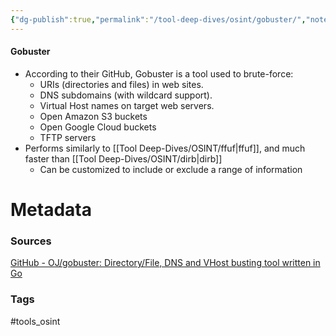 ```yaml
---
{"dg-publish":true,"permalink":"/tool-deep-dives/osint/gobuster/","noteIcon":""}
---
```


#### Gobuster
- According to their GitHub, Gobuster is a tool used to brute-force:
	- URIs (directories and files) in web sites.
	- DNS subdomains (with wildcard support).
	- Virtual Host names on target web servers.
	- Open Amazon S3 buckets
	- Open Google Cloud buckets
	- TFTP servers
- Performs similarly to [[Tool Deep-Dives/OSINT/ffuf\|ffuf]], and much faster than [[Tool Deep-Dives/OSINT/dirb\|dirb]]
	- Can be customized to include or exclude a range of information






# Metadata

### Sources
[GitHub - OJ/gobuster: Directory/File, DNS and VHost busting tool written in Go](https://github.com/OJ/gobuster)
### Tags
#tools_osint 
